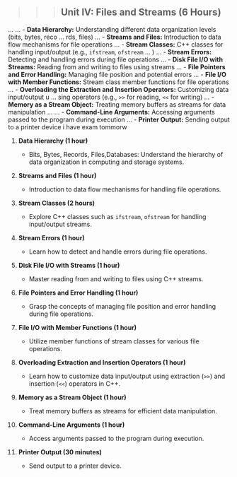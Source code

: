 >>> ## **Unit IV: Files and Streams (6 Hours)**
... 
... - **Data Hierarchy:** Understanding different data organization levels (bits, bytes, reco
... rds, files)
... - **Streams and Files:** Introduction to data flow mechanisms for file operations
... - **Stream Classes:** C++ classes for handling input/output (e.g., `ifstream`, `ofstream`
... )
... - **Stream Errors:** Detecting and handling errors during file operations
... - **Disk File I/O with Streams:** Reading from and writing to files using streams
... - **File Pointers and Error Handling:** Managing file position and potential errors
... - **File I/O with Member Functions:** Stream class member functions for file operations
... - **Overloading the Extraction and Insertion Operators:** Customizing data input/output u
... sing operators (e.g., `>>` for reading, `<<` for writing)
... - **Memory as a Stream Object:** Treating memory buffers as streams for data manipulation
... 
... - **Command-Line Arguments:** Accessing arguments passed to the program during execution
... - **Printer Output:** Sending output to a printer device i have exam tommorw
1. **Data Hierarchy (1 hour)**
   - Bits, Bytes, Records, Files,Databases: Understand the hierarchy of data organization in 
computing and storage systems.

2. **Streams and Files (1 hour)**
   - Introduction to data flow mechanisms for handling file operations.

3. **Stream Classes (2 hours)**
   - Explore C++ classes such as `ifstream`, `ofstream` for handling input/output 
streams.

4. **Stream Errors (1 hour)**
   - Learn how to detect and handle errors during file operations.

5. **Disk File I/O with Streams (1 hour)**
   - Master reading from and writing to files using C++ 
streams.

6. **File Pointers and Error Handling (1 hour)**
   - Grasp the concepts of managing file position and 
error handling during file operations.

7. **File I/O with Member Functions (1 hour)**
   - Utilize member functions of stream classes for 
various file operations.

8. **Overloading Extraction and Insertion Operators (1 
hour)**
   - Learn how to customize data input/output using 
extraction (`>>`) and insertion (`<<`) operators in C++.

9. **Memory as a Stream Object (1 hour)**
   - Treat memory buffers as streams for efficient data 
manipulation.

10. **Command-Line Arguments (1 hour)**
    - Access arguments passed to the program during 
execution.

11. **Printer Output (30 minutes)**
     - Send output to a printer device.